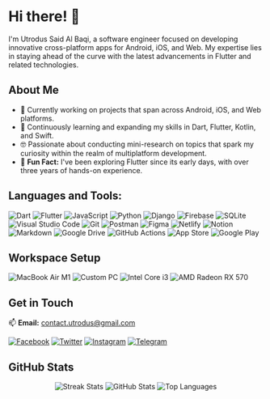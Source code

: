# Hi there! 👋

I'm Utrodus Said Al Baqi, a software engineer focused on developing innovative cross-platform apps for Android, iOS, and Web. My expertise lies in staying ahead of the curve with the latest advancements in Flutter and related technologies.

## About Me

- 🔭 Currently working on projects that span across Android, iOS, and Web platforms.
- 🌱 Continuously learning and expanding my skills in Dart, Flutter, Kotlin, and Swift.
- 🤓 Passionate about conducting mini-research on topics that spark my curiosity within the realm of multiplatform development.
- 🗿 **Fun Fact:** I've been exploring Flutter since its early days, with over three years of hands-on experience.

## Languages and Tools:

![Dart](https://img.shields.io/badge/dart-%230175C2.svg?style=for-the-badge&logo=dart&logoColor=white)
![Flutter](https://img.shields.io/badge/Flutter-02569B?style=for-the-badge&logo=flutter&logoColor=white)
![JavaScript](https://img.shields.io/badge/JavaScript-323330?style=for-the-badge&logo=javascript&logoColor=F7DF1E)
![Python](https://img.shields.io/badge/Python-3776AB?style=for-the-badge&logo=python&logoColor=white)
![Django](https://img.shields.io/badge/django-%23092E20.svg?style=for-the-badge&logo=django&logoColor=white)
![Firebase](https://img.shields.io/badge/Firebase-ffca28?style=for-the-badge&logo=firebase&logoColor=black)
![SQLite](https://img.shields.io/badge/SQLite-07405E?style=for-the-badge&logo=sqlite&logoColor=white)
![Visual Studio Code](https://img.shields.io/badge/Visual%20Studio%20Code-0078d7.svg?style=for-the-badge&logo=visual-studio-code&logoColor=white)
![Git](https://img.shields.io/badge/Git-F05032?style=for-the-badge&logo=git&logoColor=white)
![Postman](https://img.shields.io/badge/Postman-FF6C37?style=for-the-badge&logo=postman&logoColor=white)
![Figma](https://img.shields.io/badge/figma-000000?style=for-the-badge&logo=figma&logoColor=white)
![Netlify](https://img.shields.io/badge/Netlify-00C7B7?style=for-the-badge&logo=netlify&logoColor=white)
![Notion](https://img.shields.io/badge/Notion-%23000000.svg?style=for-the-badge&logo=notion&logoColor=white)
![Markdown](https://img.shields.io/badge/Markdown-000000?style=for-the-badge&logo=markdown&logoColor=white)
![Google Drive](https://img.shields.io/badge/Google%20Drive-4285F4?style=for-the-badge&logo=googledrive&logoColor=white)
![GitHub Actions](https://img.shields.io/badge/github%20actions-%232671E5.svg?style=for-the-badge&logo=githubactions&logoColor=white)
![App Store](https://img.shields.io/badge/App_Store-0D96F6?style=for-the-badge&logo=app-store&logoColor=white)
![Google Play](https://img.shields.io/badge/Google_Play-414141?style=for-the-badge&logo=google-play&logoColor=white)


## Workspace Setup

![MacBook Air M1](https://img.shields.io/badge/Macbook%20Air%20M1-20232A?style=for-the-badge&logo=apple&logoColor=white)
![Custom PC](https://img.shields.io/badge/Custom_PC-Computer-blue)
![Intel Core i3](https://img.shields.io/badge/Intel-Core_i3_10th-0071C5?style=for-the-badge&logo=intel&logoColor=white)
![AMD Radeon RX 570](https://img.shields.io/badge/AMD-Radeon_RX_570-ED1C24?style=for-the-badge&logo=amd&logoColor=white)

## Get in Touch

📫 **Email:** [contact.utrodus@gmail.com](mailto:contact.utrodus@gmail.com)

[![Facebook](https://img.shields.io/badge/Facebook-1877F2?style=for-the-badge&logo=facebook&logoColor=white)](https://www.facebook.com/utrodus)
[![Twitter](https://img.shields.io/badge/Twitter-1DA1F2?style=for-the-badge&logo=twitter&logoColor=white)](https://twitter.com/utrodusB)
[![Instagram](https://img.shields.io/badge/Instagram-E4405F?style=for-the-badge&logo=instagram&logoColor=white)](https://www.instagram.com/utrodus/)
[![Telegram](https://img.shields.io/badge/Telegram-2CA5E0?style=for-the-badge&logo=telegram&logoColor=white)](https://t.me/said_albaqi)

## GitHub Stats

<div align="center">
  <img src="https://github-readme-streak-stats.herokuapp.com/?user=utrodus&" alt="Streak Stats" />
  <img src="https://github-readme-stats.vercel.app/api?username=utrodus&show_icons=true&locale=en" alt="GitHub Stats" />
  <img src="https://github-readme-stats.vercel.app/api/top-langs?username=utrodus&show_icons=true&locale=en&layout=compact" alt="Top Languages" />
</div>
